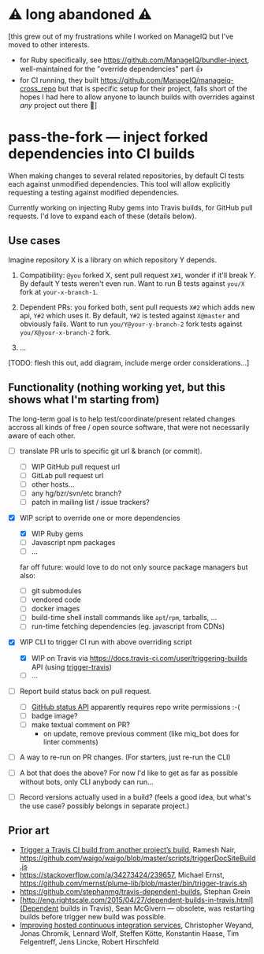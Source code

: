 # ⚠️ long abandoned ⚠️

[this grew out of my frustrations while I worked on ManageIQ but I've moved to other interests.

- for Ruby specifically, see https://github.com/ManageIQ/bundler-inject, well-maintained for the "override dependencies" part 👍
- for CI running, they built https://github.com/ManageIQ/manageiq-cross_repo but that is specific setup for their project, falls short of the hopes I had here to allow anyone to launch builds with overrides against _any_ project out there 🤷]

# pass-the-fork — inject forked dependencies into CI builds

When making changes to several related repositories, by default CI tests each against unmodified dependencies.  This tool will allow explicitly requesting a testing against modified dependencies.

Currently working on injecting Ruby gems into Travis builds, for GitHub pull requests.  I'd love to expand each of these (details below).

## Use cases

Imagine repository X is a library on which repository Y depends.

1. Compatibility: `@you` forked X, sent pull request `X#1`, wonder if it'll break Y.
   By default Y tests weren't even run.
   Want to run B tests against `you/X` fork at `your-x-branch-1`.

2. Dependent PRs: you forked both, sent pull requests `X#2` which adds new api, `Y#2` which uses it.
   By default, `Y#2` is tested against `X@master` and obviously fails.
   Want to run `you/Y@your-y-branch-2` fork tests against `you/X@your-x-branch-2` fork.

3. ...

[TODO: flesh this out, add diagram, include merge order considerations...]

## Functionality (nothing working yet, but this shows what I'm starting from)

The long-term goal is to help test/coordinate/present related changes accross all kinds of free / open source software,
that were not necessarily aware of each other.

- [ ] translate PR urls to specific git url & branch (or commit).
    - [ ] WIP GitHub pull request url
    - [ ] GitLab pull request url
    - [ ] other hosts...
    - [ ] any hg/bzr/svn/etc branch?
    - [ ] patch in mailing list / issue trackers?

- [x] WIP script to override one or more dependencies
    - [x] WIP Ruby gems
    - [ ] Javascript npm packages
    - [ ] ...

    far off future: would love to do not only source package managers but also:
    - [ ] git submodules
    - [ ] vendored code
    - [ ] docker images
    - [ ] build-time shell install commands like `apt`/`rpm`, tarballs, ...
    - [ ] run-time fetching dependencies (eg. javascript from CDNs)

- [x] WIP CLI to trigger CI run with above overriding script
    - [x] WIP on Travis via https://docs.travis-ci.com/user/triggering-builds API (using [trigger-travis](https://github.com/ishmael-readingplus/trigger-travis))
    - [ ] ...

- [ ] Report build status back on pull request.
    - [ ] [GitHub status API](https://developer.github.com/v3/repos/statuses/) apparently requires repo write permissions :-(
    - [ ] badge image?
    - [ ] make textual comment on PR?
        - on update, remove previous comment (like miq_bot does for linter comments)

- [ ] A way to re-run on PR changes.  (For starters, just re-run the CLI)

- [ ] A bot that does the above?
    For now I'd like to get as far as possible without bots, only CLI anybody can run...

- [ ] Record versions actually used in a build? (feels a good idea, but what's the use case? possibly belongs in separate project.)

## Prior art

- [Trigger a Travis CI build from another project’s build](https://hiddentao.com/archives/2016/08/29/triggering-travis-ci-build-from-another-projects-build/), Ramesh Nair, https://github.com/waigo/waigo/blob/master/scripts/triggerDocSiteBuild.js
- https://stackoverflow.com/a/34273424/239657, Michael Ernst, https://github.com/mernst/plume-lib/blob/master/bin/trigger-travis.sh
- https://github.com/stephanmg/travis-dependent-builds, Stephan Grein
- [http://eng.rightscale.com/2015/04/27/dependent-builds-in-travis.html](Dependent builds in Travis), Sean McGivern — obsolete, was restarting builds before trigger new build was possible.
- [Improving hosted continuous integration services](https://publishup.uni-potsdam.de/frontdoor/index/index/docId/9425), Christopher Weyand, Jonas Chromik, Lennard Wolf, Steffen Kötte, Konstantin Haase, Tim Felgentreff, Jens Lincke, Robert Hirschfeld
